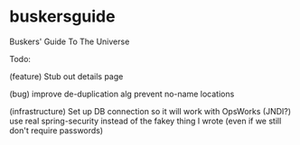 # buskersguide
Buskers' Guide To The Universe

Todo:

(feature)
Stub out details page


(bug)
improve de-duplication alg
prevent no-name locations

(infrastructure)
Set up DB connection so it will work with OpsWorks (JNDI?)
use real spring-security instead of the fakey thing I wrote (even if we still don't require passwords)
